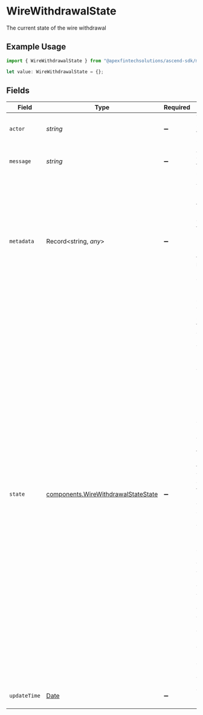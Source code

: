 # WireWithdrawalState

The current state of the wire withdrawal

## Example Usage

```typescript
import { WireWithdrawalState } from "@apexfintechsolutions/ascend-sdk/models/components";

let value: WireWithdrawalState = {};
```

## Fields

| Field                                                                                                                                                                                                                                                                                                                                                                                                                                                                                                                                                                                                                                                                    | Type                                                                                                                                                                                                                                                                                                                                                                                                                                                                                                                                                                                                                                                                     | Required                                                                                                                                                                                                                                                                                                                                                                                                                                                                                                                                                                                                                                                                 | Description                                                                                                                                                                                                                                                                                                                                                                                                                                                                                                                                                                                                                                                              | Example                                                                                                                                                                                                                                                                                                                                                                                                                                                                                                                                                                                                                                                                  |
| ------------------------------------------------------------------------------------------------------------------------------------------------------------------------------------------------------------------------------------------------------------------------------------------------------------------------------------------------------------------------------------------------------------------------------------------------------------------------------------------------------------------------------------------------------------------------------------------------------------------------------------------------------------------------ | ------------------------------------------------------------------------------------------------------------------------------------------------------------------------------------------------------------------------------------------------------------------------------------------------------------------------------------------------------------------------------------------------------------------------------------------------------------------------------------------------------------------------------------------------------------------------------------------------------------------------------------------------------------------------ | ------------------------------------------------------------------------------------------------------------------------------------------------------------------------------------------------------------------------------------------------------------------------------------------------------------------------------------------------------------------------------------------------------------------------------------------------------------------------------------------------------------------------------------------------------------------------------------------------------------------------------------------------------------------------ | ------------------------------------------------------------------------------------------------------------------------------------------------------------------------------------------------------------------------------------------------------------------------------------------------------------------------------------------------------------------------------------------------------------------------------------------------------------------------------------------------------------------------------------------------------------------------------------------------------------------------------------------------------------------------ | ------------------------------------------------------------------------------------------------------------------------------------------------------------------------------------------------------------------------------------------------------------------------------------------------------------------------------------------------------------------------------------------------------------------------------------------------------------------------------------------------------------------------------------------------------------------------------------------------------------------------------------------------------------------------ |
| `actor`                                                                                                                                                                                                                                                                                                                                                                                                                                                                                                                                                                                                                                                                  | *string*                                                                                                                                                                                                                                                                                                                                                                                                                                                                                                                                                                                                                                                                 | :heavy_minus_sign:                                                                                                                                                                                                                                                                                                                                                                                                                                                                                                                                                                                                                                                       | The user or service that triggered the state update.                                                                                                                                                                                                                                                                                                                                                                                                                                                                                                                                                                                                                     | Apex Transfers                                                                                                                                                                                                                                                                                                                                                                                                                                                                                                                                                                                                                                                           |
| `message`                                                                                                                                                                                                                                                                                                                                                                                                                                                                                                                                                                                                                                                                | *string*                                                                                                                                                                                                                                                                                                                                                                                                                                                                                                                                                                                                                                                                 | :heavy_minus_sign:                                                                                                                                                                                                                                                                                                                                                                                                                                                                                                                                                                                                                                                       | Additional description of the transfer state.                                                                                                                                                                                                                                                                                                                                                                                                                                                                                                                                                                                                                            | The transfer is being validated                                                                                                                                                                                                                                                                                                                                                                                                                                                                                                                                                                                                                                          |
| `metadata`                                                                                                                                                                                                                                                                                                                                                                                                                                                                                                                                                                                                                                                               | Record<string, *any*>                                                                                                                                                                                                                                                                                                                                                                                                                                                                                                                                                                                                                                                    | :heavy_minus_sign:                                                                                                                                                                                                                                                                                                                                                                                                                                                                                                                                                                                                                                                       | Additional metadata relating to the transfer state. Included data depends on the state, e.g.:<br/> - Rejection reasons are included when the `state` is `REJECTED`<br/> - Reason and comment are included when `state` is `CANCELED`                                                                                                                                                                                                                                                                                                                                                                                                                                     | <nil>                                                                                                                                                                                                                                                                                                                                                                                                                                                                                                                                                                                                                                                                    |
| `state`                                                                                                                                                                                                                                                                                                                                                                                                                                                                                                                                                                                                                                                                  | [components.WireWithdrawalStateState](../../models/components/wirewithdrawalstatestate.md)                                                                                                                                                                                                                                                                                                                                                                                                                                                                                                                                                                               | :heavy_minus_sign:                                                                                                                                                                                                                                                                                                                                                                                                                                                                                                                                                                                                                                                       | The high level state of a transfer, one of:<br/>- `PROCESSING` - The transfer is being processed and will be posted if successful.<br/>- `PENDING_REVIEW` - The transfer is pending review and will continue processing if approved.<br/>- `POSTED` - The transfer has been posted to the ledger and will be completed at the end of the processing window if not canceled first.<br/>- `COMPLETED` - The transfer has been batched and completed.<br/>- `REJECTED` - The transfer was rejected.<br/>- `CANCELED` - The transfer was canceled.<br/>- `RETURNED` - The transfer was returned.<br/>- `POSTPONED` - The transfer is postponed and will resume processing during the next processing window. | PROCESSING                                                                                                                                                                                                                                                                                                                                                                                                                                                                                                                                                                                                                                                               |
| `updateTime`                                                                                                                                                                                                                                                                                                                                                                                                                                                                                                                                                                                                                                                             | [Date](https://developer.mozilla.org/en-US/docs/Web/JavaScript/Reference/Global_Objects/Date)                                                                                                                                                                                                                                                                                                                                                                                                                                                                                                                                                                            | :heavy_minus_sign:                                                                                                                                                                                                                                                                                                                                                                                                                                                                                                                                                                                                                                                       | The time of the state update.                                                                                                                                                                                                                                                                                                                                                                                                                                                                                                                                                                                                                                            | 2023-05-17 18:29:37.116 +0000 UTC                                                                                                                                                                                                                                                                                                                                                                                                                                                                                                                                                                                                                                        |